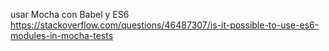 usar Mocha con Babel y ES6
https://stackoverflow.com/questions/46487307/is-it-possible-to-use-es6-modules-in-mocha-tests